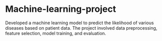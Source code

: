 # Machine-learning-project
Developed a machine learning model to predict the likelihood of various diseases based on patient data. The project involved data preprocessing, feature selection, model training, and evaluation.
